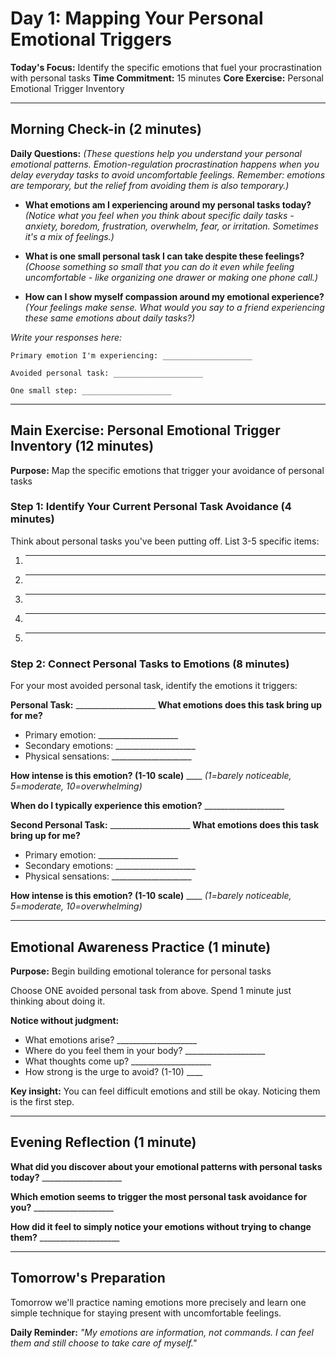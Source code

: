 # Day 1: Mapping Your Personal Emotional Triggers

**Today's Focus:** Identify the specific emotions that fuel your procrastination with personal tasks
**Time Commitment:** 15 minutes
**Core Exercise:** Personal Emotional Trigger Inventory

---

## Morning Check-in (2 minutes)

**Daily Questions:** *(These questions help you understand your personal emotional patterns. Emotion-regulation procrastination happens when you delay everyday tasks to avoid uncomfortable feelings. Remember: emotions are temporary, but the relief from avoiding them is also temporary.)*

- **What emotions am I experiencing around my personal tasks today?**  
  *(Notice what you feel when you think about specific daily tasks - anxiety, boredom, frustration, overwhelm, fear, or irritation. Sometimes it's a mix of feelings.)*

- **What is one small personal task I can take despite these feelings?**  
  *(Choose something so small that you can do it even while feeling uncomfortable - like organizing one drawer or making one phone call.)*

- **How can I show myself compassion around my emotional experience?**  
  *(Your feelings make sense. What would you say to a friend experiencing these same emotions about daily tasks?)*

*Write your responses here:*
```
Primary emotion I'm experiencing: ____________________

Avoided personal task: ____________________

One small step: ____________________
```

---

## Main Exercise: Personal Emotional Trigger Inventory (12 minutes)

**Purpose:** Map the specific emotions that trigger your avoidance of personal tasks

### Step 1: Identify Your Current Personal Task Avoidance (4 minutes)
Think about personal tasks you've been putting off. List 3-5 specific items:

1. ____________________
2. ____________________
3. ____________________
4. ____________________
5. ____________________

### Step 2: Connect Personal Tasks to Emotions (8 minutes)
For your most avoided personal task, identify the emotions it triggers:

**Personal Task:** ____________________
**What emotions does this task bring up for me?**
- Primary emotion: ____________________
- Secondary emotions: ____________________
- Physical sensations: ____________________

**How intense is this emotion? (1-10 scale)** ____
*(1=barely noticeable, 5=moderate, 10=overwhelming)*

**When do I typically experience this emotion?** ____________________

**Second Personal Task:** ____________________
**What emotions does this task bring up for me?**
- Primary emotion: ____________________
- Secondary emotions: ____________________
- Physical sensations: ____________________

**How intense is this emotion? (1-10 scale)** ____
*(1=barely noticeable, 5=moderate, 10=overwhelming)*

---

## Emotional Awareness Practice (1 minute)

**Purpose:** Begin building emotional tolerance for personal tasks

Choose ONE avoided personal task from above. Spend 1 minute just thinking about doing it.

**Notice without judgment:**
- What emotions arise? ____________________
- Where do you feel them in your body? ____________________
- What thoughts come up? ____________________
- How strong is the urge to avoid? (1-10) ____

**Key insight:** You can feel difficult emotions and still be okay. Noticing them is the first step.

---

## Evening Reflection (1 minute)

**What did you discover about your emotional patterns with personal tasks today?** ____________________

**Which emotion seems to trigger the most personal task avoidance for you?** ____________________

**How did it feel to simply notice your emotions without trying to change them?** ____________________

---

## Tomorrow's Preparation
Tomorrow we'll practice naming emotions more precisely and learn one simple technique for staying present with uncomfortable feelings.

**Daily Reminder:**
*"My emotions are information, not commands. I can feel them and still choose to take care of myself."*
